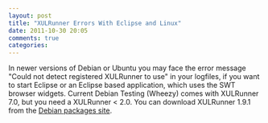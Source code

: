 ```yaml
---
layout: post
title: "XULRunner Errors With Eclipse and Linux"
date: 2011-10-30 20:05
comments: true
categories: 
---
```


In newer versions of Debian or Ubuntu you may face the error message "Could not detect registered XULRunner to use" in your logfiles, if you want to start Eclipse or an Eclipse based application, which uses the SWT browser widgets. Current Debian Testing (Wheezy) comes with XULRunner 7.0, but you need a XULRunner < 2.0. You can download XULRunner 1.9.1 from the [Debian packages site](http://packages.debian.org).
